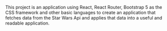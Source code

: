 This project is an application using React, React Router, Bootstrap 5 as the CSS framework and other basic languages to create an application that fetches data from the Star Wars Api and applies that data into a useful and readable application.